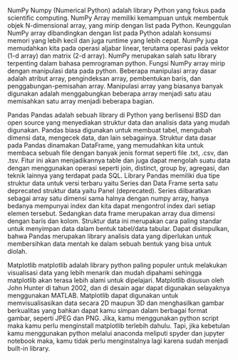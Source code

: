NumPy 
Numpy (Numerical Python) adalah library Python yang fokus pada scientific computing. NumPy Array memiliki kemampuan untuk membentuk objek N-dimensional array, yang mirip dengan list pada Python. Keunggulan NumPy array dibandingkan dengan list pada Python adalah konsumsi memori yang lebih kecil dan juga runtime yang lebih cepat. NumPy juga memudahkan kita pada operasi aljabar linear, terutama operasi pada vektor (1-d array) dan matrix (2-d array).
NumPy merupakan salah satu library terpenting dalam bahasa pemrograman python. Fungsi NumPy array mirip dengan manipulasi data pada python. Beberapa manipulasi array dasar adalah atribut array, pengindeksan array, pembentukan baris, dan penggabungan-pemisahan array. Manipulasi array yang biasanya banyak digunakan adalah menggabungkan beberapa array menjadi satu atau memisahkan satu array menjadi beberapa bagian.

Pandas
Pandas adalah sebuah library di Python yang berlisensi BSD dan open source yang menyediakan struktur data dan analisis data yang mudah digunakan. Pandas biasa digunakan untuk membuat tabel, mengubah dimensi data, mengecek data, dan lain sebagainya. Struktur data dasar pada Pandas dinamakan DataFrame, yang memudahkan kita untuk membaca sebuah file dengan banyak jenis format seperti file .txt, .csv, dan .tsv. Fitur ini akan menjadikannya table dan juga dapat mengolah suatu data dengan menggunakan operasi seperti join, distinct, group by, agregasi, dan teknik lainnya yang terdapat pada SQL. 
Library Pandas memiliki dua tipe struktur data untuk versi terbaru yaitu Series dan Data Frame serta satu deprecated struktur data yaitu Panel (deprecated). Series diibaratkan sebagai array satu dimensi sama halnya dengan numpy array, hanya bedanya mempunyai index dan kita dapat mengontrol index dari setiap elemen tersebut. Sedangkan data frame merupakan array dua dimensi dengan baris dan kolom. Struktur data ini merupakan cara paling standar untuk menyimpan data dalam bentuk tabel/data tabular. Dapat disimpulkan, bahwa Pandas merupakan library analisis data yang diperlukan untuk membersihkan data mentah ke dalam sebuah bentuk yang bisa untuk diolah.

Matplotlib
matplotlib adalah library python paling populer untuk melakukan visualisasi data yang lebih menarik dan mudah dipahami sehingga matplotlib akan terasa lebih alami untuk dipelajari. Matplotlib disusun oleh John Hunter di tahun 2002, dan di desain agar dapat digunakan selayaknya menggunakan MATLAB. Matplotlib dapat digunakan untuk memvisualisasikan data secara 2D maupun 3D dan menghasilkan gambar berkualitas yang bahkan dapat kamu simpan dalam berbagai format gambar, seperti JPEG dan PNG. Jika, kamu menggunakan python script maka kamu perlu menginstall matplotlib terlebih dahulu. Tapi, jika kebetulan kamu menggunakan python melalui anaconda meliputi spyder dan jupyter notebook maka, kamu tidak perlu menginstalnya lagi karena sudah menjadi built-in library.